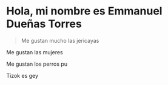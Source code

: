 # Hola, mi nombre es Emmanuel Dueñas Torres

>Me gustan mucho las jericayas

Me gustan las mujeres

Me gustan los perros pu

Tizok es gey